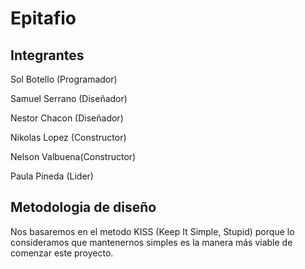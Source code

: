 # Epitafio

## Integrantes 

Sol Botello (Programador)

Samuel Serrano (Diseñador)

Nestor Chacon (Diseñador)

Nikolas Lopez (Constructor)

Nelson Valbuena(Constructor) 

Paula Pineda (Lider)

## Metodologia de diseño

Nos basaremos en el metodo KISS (Keep It  Simple, Stupid) porque lo consideramos que mantenernos simples es la manera más viable de comenzar este proyecto. 
 
